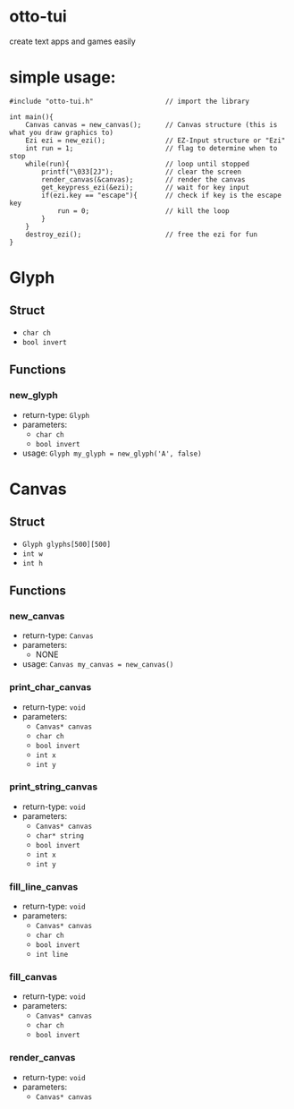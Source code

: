 # otto-tui
create text apps and games easily
# simple usage:
```
#include "otto-tui.h"                  // import the library

int main(){
    Canvas canvas = new_canvas();      // Canvas structure (this is what you draw graphics to)
    Ezi ezi = new_ezi();               // EZ-Input structure or "Ezi"
    int run = 1;                       // flag to determine when to stop
    while(run){                        // loop until stopped
        printf("\033[2J");             // clear the screen
        render_canvas(&canvas);        // render the canvas
        get_keypress_ezi(&ezi);        // wait for key input
        if(ezi.key == "escape"){       // check if key is the escape key
            run = 0;                   // kill the loop
        }
    }
    destroy_ezi();                     // free the ezi for fun
}
```
# Glyph
## Struct
- `char ch`
- `bool invert`
## Functions
### new_glyph
- return-type: `Glyph`
- parameters:
    - `char ch`
    - `bool invert`
- usage: `Glyph my_glyph = new_glyph('A', false)`
# Canvas
## Struct
- `Glyph glyphs[500][500]`
- `int w`
- `int h`
## Functions
### new_canvas
- return-type: `Canvas`
- parameters: 
    - NONE
- usage: `Canvas my_canvas = new_canvas()`
### print_char_canvas
- return-type: `void`
- parameters: 
    - `Canvas* canvas` 
    - `char ch` 
    - `bool invert` 
    - `int x` 
    - `int y`
### print_string_canvas
- return-type: `void`
- parameters: 
    - `Canvas* canvas`
    - `char* string`
    - `bool invert`
    - `int x`
    - `int y`
### fill_line_canvas
- return-type: `void`
- parameters: 
    - `Canvas* canvas`
    - `char ch`
    - `bool invert`
    - `int line`
### fill_canvas
- return-type: `void`
- parameters: 
    - `Canvas* canvas`
    - `char ch`
    - `bool invert`
### render_canvas
- return-type: `void`
- parameters: 
    - `Canvas* canvas`
